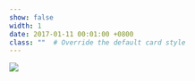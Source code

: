 ```yaml
---
show: false
width: 1
date: 2017-01-11 00:01:00 +0800
class: ""  # Override the default card style
---
```

<div>
<img src="{{ 'assets/images/etc/tim_the_beaver.png' | relative_url }}" class="img-fluid rounded-xl" >
</div>